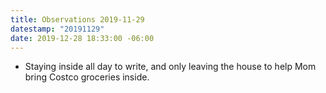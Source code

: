 ```yaml
---
title: Observations 2019-11-29
datestamp: "20191129"
date: 2019-12-28 18:33:00 -06:00
---
```


- Staying inside all day to write, and only leaving the house to help Mom bring Costco groceries inside.
